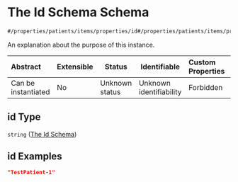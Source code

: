 # The Id Schema Schema

```txt
#/properties/patients/items/properties/id#/properties/patients/items/properties/id
```

An explanation about the purpose of this instance.


| Abstract            | Extensible | Status         | Identifiable            | Custom Properties | Additional Properties | Access Restrictions | Defined In                                                                        |
| :------------------ | ---------- | -------------- | ----------------------- | :---------------- | --------------------- | ------------------- | --------------------------------------------------------------------------------- |
| Can be instantiated | No         | Unknown status | Unknown identifiability | Forbidden         | Allowed               | none                | [firebase_final.schema.json\*](firebase_final.schema.json "open original schema") |

## id Type

`string` ([The Id Schema](firebase_final-properties-the-patients-schema-the-items-schema-properties-the-id-schema.md))

## id Examples

```json
"TestPatient-1"
```
